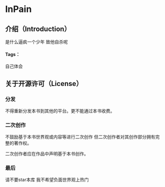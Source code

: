 # InPain
## 介绍（Introduction）

是什么逼疯一个少年 致他自杀呢 

#### Tags：

自己体会 

## 关于开源许可（License）

### 分发

不得重新分发本书到其他的平台。更不能通过本书收费。

### 二次创作

不鼓励基于本书世界观或内容等进行二次创作 但二次创作者对其创作部分拥有完整的著作权。

二次创作者应在作品中声明基于本书创作。
### 最后 

请不要star本库 我不希望负面世界观上热门 

